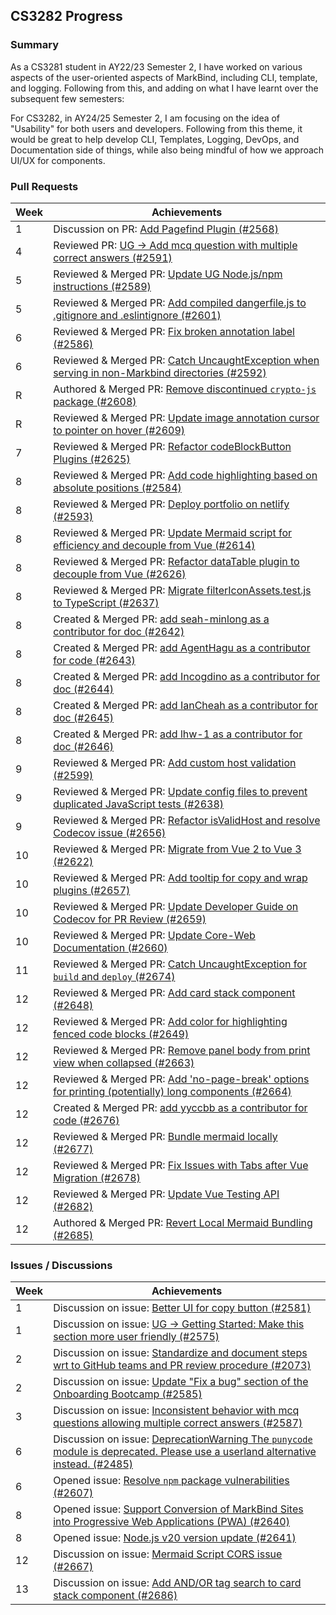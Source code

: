 ## CS3282 Progress

### Summary

As a CS3281 student in AY22/23 Semester 2, I have worked on various aspects of the user-oriented aspects of MarkBind, including CLI, template, and logging. Following from this, and adding on what I have learnt over the subsequent few semesters:

For CS3282, in AY24/25 Semester 2, I am focusing on the idea of "Usability" for both users and developers. Following from this theme, it would be great to help develop CLI, Templates, Logging, DevOps, and Documentation side of things, while also being mindful of how we approach UI/UX for components.

### Pull Requests

| Week | Achievements                                                                                                                                           |
| ---- | ------------------------------------------------------------------------------------------------------------------------------------------------------ |
| 1    | Discussion on PR: [Add Pagefind Plugin (#2568)](https://github.com/MarkBind/markbind/pull/2568)                                                        |
| 4    | Reviewed PR: [UG -> Add mcq question with multiple correct answers (#2591)](https://github.com/MarkBind/markbind/pull/2591)                            |
| 5    | Reviewed & Merged PR: [Update UG Node.js/npm instructions (#2589)](https://github.com/MarkBind/markbind/pull/2589)                                     |
| 5    | Reviewed & Merged PR: [Add compiled dangerfile.js to .gitignore and .eslintignore (#2601)](https://github.com/MarkBind/markbind/pull/2601)             |
| 6    | Reviewed & Merged PR: [Fix broken annotation label (#2586)](https://github.com/MarkBind/markbind/pull/2586)                                            |
| 6    | Reviewed & Merged PR: [Catch UncaughtException when serving in non-Markbind directories (#2592)](https://github.com/MarkBind/markbind/pull/2592)       |
| R    | Authored & Merged PR: [Remove discontinued `crypto-js` package (#2608)](https://github.com/MarkBind/markbind/pull/2608)                                |
| R    | Reviewed & Merged PR: [Update image annotation cursor to pointer on hover (#2609)](https://github.com/MarkBind/markbind/pull/2609)                     |
| 7    | Reviewed & Merged PR: [Refactor codeBlockButton Plugins (#2625)](https://github.com/MarkBind/markbind/pull/2625)                                       |
| 8    | Reviewed & Merged PR: [Add code highlighting based on absolute positions (#2584)](https://github.com/MarkBind/markbind/pull/2584)                      |
| 8    | Reviewed & Merged PR: [Deploy portfolio on netlify (#2593)](https://github.com/MarkBind/markbind/pull/2593)                                            |
| 8    | Reviewed & Merged PR: [Update Mermaid script for efficiency and decouple from Vue (#2614)](https://github.com/MarkBind/markbind/pull/2614)             |
| 8    | Reviewed & Merged PR: [Refactor dataTable plugin to decouple from Vue (#2626)](https://github.com/MarkBind/markbind/pull/2626)                         |
| 8    | Reviewed & Merged PR: [Migrate filterIconAssets.test.js to TypeScript (#2637)](https://github.com/MarkBind/markbind/pull/2637)                         |
| 8    | Created & Merged PR: [add seah-minlong as a contributor for doc (#2642)](https://github.com/MarkBind/markbind/pull/2642)                               |
| 8    | Created & Merged PR: [add AgentHagu as a contributor for code (#2643)](https://github.com/MarkBind/markbind/pull/2643)                                 |
| 8    | Created & Merged PR: [add Incogdino as a contributor for doc (#2644)](https://github.com/MarkBind/markbind/pull/2644)                                  |
| 8    | Created & Merged PR: [add IanCheah as a contributor for doc (#2645)](https://github.com/MarkBind/markbind/pull/2645)                                   |
| 8    | Created & Merged PR: [add lhw-1 as a contributor for doc (#2646)](https://github.com/MarkBind/markbind/pull/2646)                                      |
| 9    | Reviewed & Merged PR: [Add custom host validation (#2599)](https://github.com/MarkBind/markbind/pull/2599)                                             |
| 9    | Reviewed & Merged PR: [Update config files to prevent duplicated JavaScript tests (#2638)](https://github.com/MarkBind/markbind/pull/2638)             |
| 9    | Reviewed & Merged PR: [Refactor isValidHost and resolve Codecov issue (#2656)](https://github.com/MarkBind/markbind/pull/2656)                         |
| 10   | Reviewed & Merged PR: [Migrate from Vue 2 to Vue 3 (#2622)](https://github.com/MarkBind/markbind/pull/2622)                                            |
| 10   | Reviewed & Merged PR: [Add tooltip for copy and wrap plugins (#2657)](https://github.com/MarkBind/markbind/pull/2657)                                  |
| 10   | Reviewed & Merged PR: [Update Developer Guide on Codecov for PR Review (#2659)](https://github.com/MarkBind/markbind/pull/2659)                        |
| 10   | Reviewed & Merged PR: [Update Core-Web Documentation (#2660)](https://github.com/MarkBind/markbind/pull/2660)                                          |
| 11   | Reviewed & Merged PR: [Catch UncaughtException for `build` and `deploy` (#2674)](https://github.com/MarkBind/markbind/pull/2674)                       |
| 12   | Reviewed & Merged PR: [Add card stack component (#2648)](https://github.com/MarkBind/markbind/pull/2648)                                               |
| 12   | Reviewed & Merged PR: [Add color for highlighting fenced code blocks (#2649)](https://github.com/MarkBind/markbind/pull/2649)                          |
| 12   | Reviewed & Merged PR: [Remove panel body from print view when collapsed (#2663)](https://github.com/MarkBind/markbind/pull/2663)                       |
| 12   | Reviewed & Merged PR: [Add 'no-page-break' options for printing (potentially) long components (#2664)](https://github.com/MarkBind/markbind/pull/2664) |
| 12   | Created & Merged PR: [add yyccbb as a contributor for code (#2676)](https://github.com/MarkBind/markbind/pull/2676)                                    |
| 12   | Reviewed & Merged PR: [Bundle mermaid locally (#2677)](https://github.com/MarkBind/markbind/pull/2677)                                                 |
| 12   | Reviewed & Merged PR: [Fix Issues with Tabs after Vue Migration (#2678)](https://github.com/MarkBind/markbind/pull/2678)                               |
| 12   | Reviewed & Merged PR: [Update Vue Testing API (#2682)](https://github.com/MarkBind/markbind/pull/2682)                                                 |
| 12   | Authored & Merged PR: [Revert Local Mermaid Bundling (#2685)](https://github.com/MarkBind/markbind/pull/2685)                                          |

### Issues / Discussions

| Week | Achievements                                                                                                                                                                        |
| ---- | ----------------------------------------------------------------------------------------------------------------------------------------------------------------------------------- |
| 1    | Discussion on issue: [Better UI for copy button (#2581)](https://github.com/MarkBind/markbind/issues/2581)                                                                          |
| 1    | Discussion on issue: [UG -> Getting Started: Make this section more user friendly (#2575)](https://github.com/MarkBind/markbind/issues/2575)                                        |
| 2    | Discussion on issue: [Standardize and document steps wrt to GitHub teams and PR review procedure (#2073)](https://github.com/MarkBind/markbind/issues/2073)                         |
| 2    | Discussion on issue: [Update "Fix a bug" section of the Onboarding Bootcamp (#2585)](https://github.com/MarkBind/markbind/issues/2585)                                              |
| 3    | Discussion on issue: [Inconsistent behavior with mcq questions allowing multiple correct answers (#2587)](https://github.com/MarkBind/markbind/issues/2587)                         |
| 6    | Discussion on issue: [DeprecationWarning The `punycode` module is deprecated. Please use a userland alternative instead. (#2485)](https://github.com/MarkBind/markbind/issues/2485) |
| 6    | Opened issue: [Resolve `npm` package vulnerabilities (#2607)](https://github.com/MarkBind/markbind/issues/2607)                                                                     |
| 8    | Opened issue: [Support Conversion of MarkBind Sites into Progressive Web Applications (PWA) (#2640)](https://github.com/MarkBind/markbind/issues/2640)                              |
| 8    | Opened issue: [Node.js v20 version update (#2641)](https://github.com/MarkBind/markbind/issues/2641)                                                                                |
| 12   | Discussion on issue: [Mermaid Script CORS issue (#2667)](https://github.com/MarkBind/markbind/issues/2667)                                                                          |
| 13   | Discussion on issue: [Add AND/OR tag search to card stack component (#2686)](https://github.com/MarkBind/markbind/issues/2686)                                                      |
